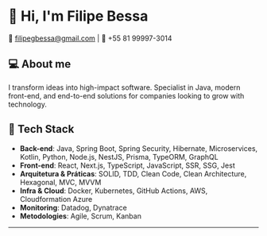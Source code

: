 # 👋 Hi, I'm Filipe Bessa

📩 filipegbessa@gmail.com | 📱 +55 81 99997-3014  

## 💻 About me
I transform ideas into high-impact software. Specialist in Java, modern front-end, and end-to-end solutions for companies looking to grow with technology.

## 🚀 Tech Stack
- **Back-end**: Java, Spring Boot, Spring Security, Hibernate, Microservices, Kotlin, Python, Node.js, NestJS, Prisma, TypeORM, GraphQL  
- **Front-end**: React, Next.js, TypeScript, JavaScript, SSR, SSG, Jest  
- **Arquitetura & Práticas**: SOLID, TDD, Clean Code, Clean Architecture, Hexagonal, MVC, MVVM  
- **Infra & Cloud**: Docker, Kubernetes, GitHub Actions, AWS, Cloudformation Azure
- **Monitoring**: Datadog, Dynatrace  
- **Metodologies**: Agile, Scrum, Kanban  

---
